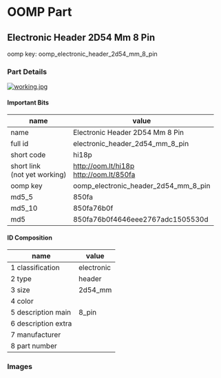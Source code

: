 # OOMP Part  
## Electronic Header 2D54 Mm 8 Pin  
  
oomp key: oomp_electronic_header_2d54_mm_8_pin  
  
### Part Details  
  
[![working.jpg](working_600.jpg)](working.jpg)  
  
#### Important Bits  
| name | value | 
| --- | --- | 
| name | Electronic Header 2D54 Mm 8 Pin | 
| full id | electronic_header_2d54_mm_8_pin | 
| short code | hi18p | 
| short link<br>(not yet working) | http://oom.lt/hi18p<br>http://oom.lt/850fa | 
| oomp key | oomp_electronic_header_2d54_mm_8_pin | 
| md5_5 | 850fa | 
| md5_10 | 850fa76b0f | 
| md5 | 850fa76b0f4646eee2767adc1505530d | 
#### ID Composition  
| name | value | 
| --- | --- | 
| 1 classification | electronic | 
| 2 type | header | 
| 3 size | 2d54_mm | 
| 4 color |  | 
| 5 description main | 8_pin | 
| 6 description extra |  | 
| 7 manufacturer |  | 
| 8 part number |  | 
### Images  
